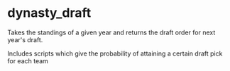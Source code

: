 # dynasty_draft

Takes the standings of a given year and returns the draft order for next year's draft.

Includes scripts which give the probability of attaining a certain draft pick for each team